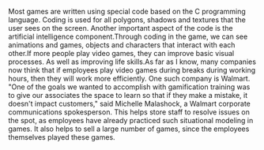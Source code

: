 Most games are written using special code based on the C programming language. Coding is used for all polygons, shadows and textures 
that the user sees on the screen. Another important aspect of the code is the artificial intelligence component.Through coding in the 
game, we can see animations and games, objects and characters that interact with each other.If more people play video games, they can improve basic visual
processes. As well as improving life skills.As far as I know, many companies now think that if employees play video games during breaks during working hours, 
then they will work more efficiently. One such company is Walmart. "One of the goals we wanted to accomplish with gamification training was to give our 
associates the space to learn so that if they make a mistake, it doesn't impact customers," said Michelle Malashock, a Walmart corporate communications 
spokesperson. This helps store staff to resolve issues on the spot, as employees have already practiced such situational modeling in games. It also helps to 
sell a large number of games, since the employees themselves played these games.
